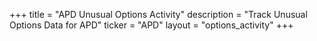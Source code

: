 +++
title = "APD Unusual Options Activity"
description = "Track Unusual Options Data for APD"
ticker = "APD"
layout = "options_activity"
+++

